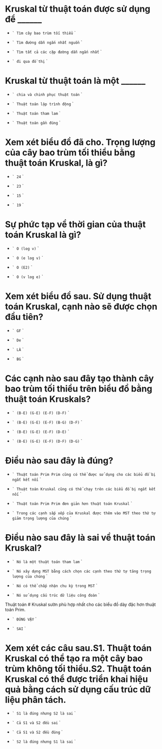 # Kruskal từ thuật toán được sử dụng để ______

* `` `
  Tìm cây bao trùm tối thiểu
  `` `

- `` `
  Tìm đường dẫn ngắn nhất nguồn
  `` `

- `` `
  Tìm tất cả các cặp đường dẫn ngắn nhất
  `` `

- `` `
  đi qua đồ thị
  `` `

# Kruskal từ thuật toán là một ______

- `` `
  chia và chinh phục thuật toán
  `` `

- `` `
  Thuật toán lập trình động
  `` `

* `` `
  Thuật toán tham lam
  `` `

- `` `
  Thuật toán gần đúng
  `` `

# Xem xét biểu đồ đã cho. Trọng lượng của cây bao trùm tối thiểu bằng thuật toán Kruskal, là gì?

- `` `
  24
  `` `

- `` `
  23
  `` `

- `` `
  15
  `` `

* `` `
  19
  `` `

# Sự phức tạp về thời gian của thuật toán Kruskal là gì?

- `` `
  O (log v)
  `` `

* `` `
  O (e log v)
  `` `

- `` `
  O (E2)
  `` `

- `` `
  O (v log e)
  `` `

# Xem xét biểu đồ sau. Sử dụng thuật toán Kruskal, cạnh nào sẽ được chọn đầu tiên?

- `` `
  GF
  `` `

- `` `
  De
  `` `

* `` `
  LÀ
  `` `

- `` `
  BG
  `` `

# Các cạnh nào sau đây tạo thành cây bao trùm tối thiểu trên biểu đồ bằng thuật toán Kruskals?

* `` `
  (B-E) (G-E) (E-F) (D-F)
  `` `

- `` `
  (B-E) (G-E) (E-F) (B-G) (D-F)
  `` `

- `` `
  (B-E) (G-E) (E-F) (D-E)
  `` `

- `` `
  (B-E) (G-E) (E-F) (D-F) (D-G)
  `` `

# Điều nào sau đây là đúng?

- `` `
  Thuật toán Prim Prim cũng có thể được sử dụng cho các biểu đồ bị ngắt kết nối
  `` `

* `` `
  Thuật toán Kruskal cũng có thể chạy trên các biểu đồ bị ngắt kết nối
  `` `

- `` `
  Thuật toán Prim Prim đơn giản hơn thuật toán Kruskal
  `` `

- `` `
  Trong các cạnh sắp xếp của Kruskal được thêm vào MST theo thứ tự giảm trọng lượng của chúng
  `` `

# Điều nào sau đây là sai về thuật toán Kruskal?

- `` `
  Nó là một thuật toán tham lam
  `` `

- `` `
  Nó xây dựng MST bằng cách chọn các cạnh theo thứ tự tăng trọng lượng của chúng
  `` `

* `` `
  Nó có thể chấp nhận chu kỳ trong MST
  `` `

- `` `
  Nó sử dụng cấu trúc dữ liệu công đoàn
  `` `

Thuật toán # Kruskal sườn phù hợp nhất cho các biểu đồ dày đặc hơn thuật toán Prim.

- `` `
  ĐÚNG VẬY
  `` `

* `` `
  SAI
  `` `

# Xem xét các câu sau.S1. Thuật toán Kruskal có thể tạo ra một cây bao trùm không tối thiểu.S2. Thuật toán Kruskal có thể được triển khai hiệu quả bằng cách sử dụng cấu trúc dữ liệu phân tách.

- `` `
  S1 là đúng nhưng S2 là sai
  `` `

- `` `
  Cả S1 và S2 đều sai
  `` `

- `` `
  Cả S1 và S2 đều đúng
  `` `

* `` `
  S2 là đúng nhưng S1 là sai
  `` `